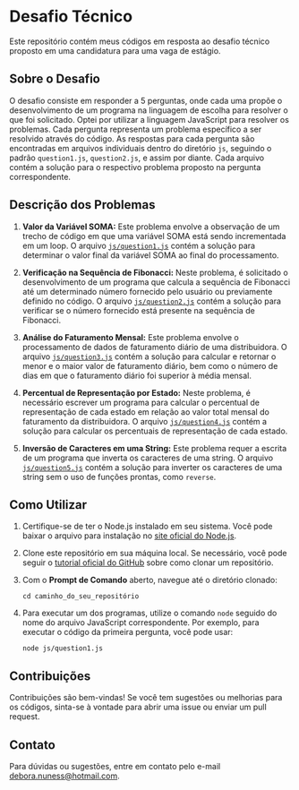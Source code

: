 # Desafio Técnico

Este repositório contém meus códigos em resposta ao desafio técnico proposto em uma candidatura para uma vaga de estágio.

## Sobre o Desafio

O desafio consiste em responder a 5 perguntas, onde cada uma propõe o desenvolvimento de um programa na linguagem de escolha para resolver o que foi solicitado. Optei por utilizar a linguagem JavaScript para resolver os problemas. Cada pergunta representa um problema específico a ser resolvido através do código. As respostas para cada pergunta são encontradas em arquivos individuais dentro do diretório `js`, seguindo o padrão `question1.js`, `question2.js`, e assim por diante. Cada arquivo contém a solução para o respectivo problema proposto na pergunta correspondente.

## Descrição dos Problemas

1) **Valor da Variável SOMA:**
   Este problema envolve a observação de um trecho de código em que uma variável SOMA está sendo incrementada em um loop. O arquivo [`js/question1.js`](js/question1.js) contém a solução para determinar o valor final da variável SOMA ao final do processamento.

2) **Verificação na Sequência de Fibonacci:**
   Neste problema, é solicitado o desenvolvimento de um programa que calcula a sequência de Fibonacci até um determinado número fornecido pelo usuário ou previamente definido no código. O arquivo [`js/question2.js`](js/question2.js) contém a solução para verificar se o número fornecido está presente na sequência de Fibonacci.

3) **Análise do Faturamento Mensal:**
   Este problema envolve o processamento de dados de faturamento diário de uma distribuidora. O arquivo [`js/question3.js`](js/question3.js) contém a solução para calcular e retornar o menor e o maior valor de faturamento diário, bem como o número de dias em que o faturamento diário foi superior à média mensal.

4) **Percentual de Representação por Estado:**
   Neste problema, é necessário escrever um programa para calcular o percentual de representação de cada estado em relação ao valor total mensal do faturamento da distribuidora. O arquivo [`js/question4.js`](js/question4.js) contém a solução para calcular os percentuais de representação de cada estado.

5) **Inversão de Caracteres em uma String:**
   Este problema requer a escrita de um programa que inverta os caracteres de uma string. O arquivo [`js/question5.js`](js/question5.js) contém a solução para inverter os caracteres de uma string sem o uso de funções prontas, como `reverse`.


## Como Utilizar

1. Certifique-se de ter o Node.js instalado em seu sistema. Você pode baixar o arquivo para instalação no [site oficial do Node.js](https://nodejs.org/).

2. Clone este repositório em sua máquina local. Se necessário, você pode seguir o [tutorial oficial do GitHub](https://docs.github.com/pt/repositories/creating-and-managing-repositories/cloning-a-repository) sobre como clonar um repositório.

3. Com o **Prompt de Comando** aberto, navegue até o diretório clonado:

   ```
   cd caminho_do_seu_repositório
   ```

4. Para executar um dos programas, utilize o comando `node` seguido do nome do arquivo JavaScript correspondente. Por exemplo, para executar o código da primeira pergunta, você pode usar:

   ```
   node js/question1.js
   ```

## Contribuições

Contribuições são bem-vindas! Se você tem sugestões ou melhorias para os códigos, sinta-se à vontade para abrir uma issue ou enviar um pull request.

## Contato

Para dúvidas ou sugestões, entre em contato pelo e-mail debora.nuness@hotmail.com.